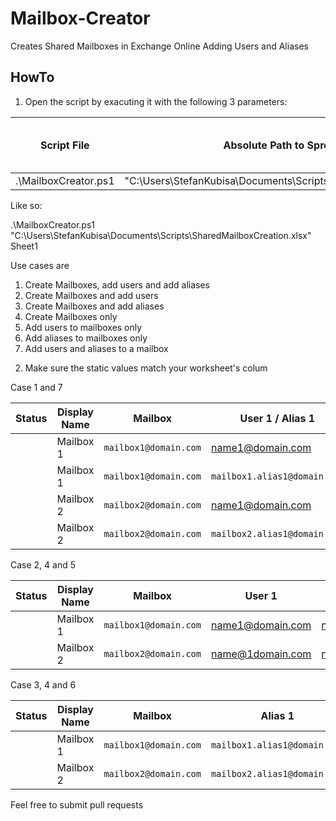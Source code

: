 # Mailbox-Creator
Creates Shared Mailboxes in Exchange Online Adding Users and Aliases

## HowTo ##
1) Open the script by exacuting it with the following 3 parameters:

| Script File | Absolute Path to Spreadsheet | Sheet you want to use |
|----------|----------|----------|
| .\MailboxCreator.ps1 | "C:\Users\StefanKubisa\Documents\Scripts\SharedMailboxCreation.xlsx" | Sheet1 | 

Like so: 

.\MailboxCreator.ps1 "C:\Users\StefanKubisa\Documents\Scripts\SharedMailboxCreation.xlsx" Sheet1

Use cases are

1. Create Mailboxes, add users and add aliases
2. Create Mailboxes and add users
3. Create Mailboxes and add aliases 
4. Create Mailboxes only 
5. Add users to mailboxes only
6. Add aliases to mailboxes only
7. Add users and aliases to a mailbox

2) Make sure the static values match your worksheet's colum

Case 1 and 7

| Status | Display Name | Mailbox | User 1 / Alias 1 | User 2 / Alias 2 | User 3 / Alias 3 |
|----------|----------|----------|----------|----------|----------|
|  |  Mailbox 1 | `mailbox1@domain.com` | name1@domain.com | name2@domain.com | name3@domain.com |
|  |  Mailbox 1 | `mailbox1@domain.com` | `mailbox1.alias1@domain.com` | `mailbox1.alias2@domain.com` | `mailbox1.alias3@domain.com` |
|  |  Mailbox 2 | `mailbox2@domain.com` | name1@domain.com | name2@domain.com | name3@domain.com |
|  |  Mailbox 2 | `mailbox2@domain.com` | `mailbox2.alias1@domain.com` | `mailbox2.alias2@domain.com` | `mailbox2.alias3@domain.com` |

Case 2, 4 and 5 

| Status | Display Name | Mailbox | User 1 | User 2 | User 3 |
|----------|----------|----------|----------|----------|----------|
|  |  Mailbox 1 | `mailbox1@domain.com` | name1@domain.com | name2@domain.com | name3@domain.com |
|  |  Mailbox 2 | `mailbox2@domain.com` | name@1domain.com | name2@domain.com | name3@domain.com |

Case 3, 4 and 6

| Status | Display Name | Mailbox | Alias 1 | Alias 2 | Alias 3 |
|----------|----------|----------|----------|----------|----------|
|  |  Mailbox 1 | `mailbox1@domain.com` | `mailbox1.alias1@domain.com` | `mailbox1.alias2@domain.com` | `mailbox1.alias3@domain.com` |
|  |  Mailbox 2 | `mailbox2@domain.com` | `mailbox2.alias1@domain.com` | `mailbox2.alias2@domain.com` | `mailbox2.alias3@domain.com` |

Feel free to submit pull requests 
